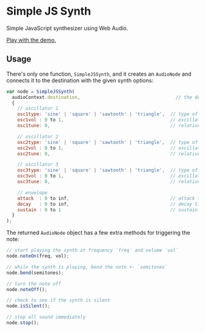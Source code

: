 Simple JS Synth
===============

Simple JavaScript synthesizer using Web Audio.

[Play with the demo.](https://rawgit.com/voidqk/simple-js-synth/master/demo.html)

Usage
-----

There's only one function, `SimpleJSSynth`, and it creates an `AudioNode` and connects it to the
destination with the given synth options:

```javascript
var node = SimpleJSSynth(
  audioContext.destination,                                   // the destination
  {
    // oscillator 1
    osc1type: 'sine' | 'square' | 'sawtooth' | 'triangle',  // type of wave
    osc1vol : 0 to 1,                                       // oscillator volume (linear)
    osc1tune: 0,                                            // relative tuning (semitones)

    // oscillator 2
    osc2type: 'sine' | 'square' | 'sawtooth' | 'triangle',  // type of wave
    osc2vol : 0 to 1,                                       // oscillator volume (linear)
    osc2tune: 0,                                            // relative tuning (semitones)

    // oscillator 3
    osc3type: 'sine' | 'square' | 'sawtooth' | 'triangle',  // type of wave
    osc3vol : 0 to 1,                                       // oscillator volume (linear)
    osc3tune: 0,                                            // relative tuning (semitones)

    // envelope
    attack  : 0 to inf,                                     // attack time (seconds)
    decay   : 0 to inf,                                     // decay time (seconds)
    sustain : 0 to 1                                        // sustain (fraction of max vol)
  }
);
```

The returned `AudioNode` object has a few extra methods for triggering the note:

```javascript
// start playing the synth at frequency `freq` and volume `vol`
node.noteOn(freq, vol);

// while the synth is playing, bend the note +- `semitones`
node.bend(semitones);

// turn the note off
node.noteOff();

// check to see if the synth is silent
node.isSilent();

// stop all sound immediately
node.stop();
```

